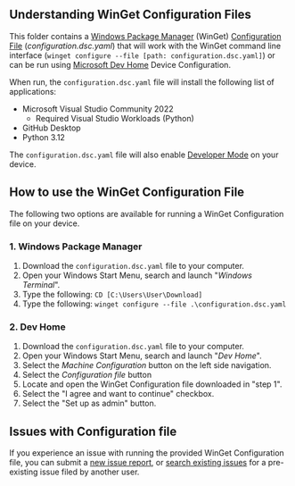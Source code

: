 ## Understanding WinGet Configuration Files
This folder contains a [Windows Package Manager](https://learn.microsoft.com/en-us/windows/package-manager/winget/) (WinGet) [Configuration File](https://learn.microsoft.com/en-us/windows/package-manager/configuration/) (*configuration.dsc.yaml*) that will work with the WinGet command line interface (`winget configure --file [path: configuration.dsc.yaml]`) or can be run using [Microsoft Dev Home](https://learn.microsoft.com/en-us/windows/dev-home/) Device Configuration.

When run, the `configuration.dsc.yaml` file will install the following list of applications:
* Microsoft Visual Studio Community 2022
    * Required Visual Studio Workloads (Python)
* GitHub Desktop
* Python 3.12

The `configuration.dsc.yaml` file will also enable [Developer Mode](https://learn.microsoft.com/en-us/windows/apps/get-started/developer-mode-features-and-debugging) on your device. 

## How to use the WinGet Configuration File
The following two options are available for running a WinGet Configuration file on your device. 

### 1. Windows Package Manager
1. Download the `configuration.dsc.yaml` file to your computer.
1. Open your Windows Start Menu, search and launch "*Windows Terminal*".
1. Type the following: `CD [C:\Users\User\Download]`
1. Type the following: `winget configure --file .\configuration.dsc.yaml`

### 2. Dev Home
1. Download the `configuration.dsc.yaml` file to your computer.
1. Open your Windows Start Menu, search and launch "*Dev Home*".
1. Select the *Machine Configuration* button on the left side navigation.
1. Select the *Configuration file* button
1. Locate and open the WinGet Configuration file downloaded in "step 1".
1. Select the "I agree and want to continue" checkbox.
1. Select the "Set up as admin" button.

## Issues with Configuration file
If you experience an issue with running the provided WinGet Configuration file, you can submit a [new issue report](https://github.com/microsoft/devhome/issues/new/choose), or [search existing issues](https://github.com/microsoft/devhome/issues) for a pre-existing issue filed by another user.